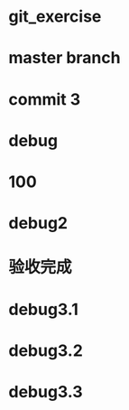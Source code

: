 # git_exercise
# master branch
# commit 3
# debug
# 100
# debug2
# 验收完成
# debug3.1
# debug3.2
# debug3.3
